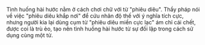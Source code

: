Tình huống hài hước nằm ở cách chơi chữ với từ "phiêu diêu". Thầy pháp nói về việc "phiêu diêu khắp nơi" để cứu nhân độ thế với ý nghĩa tích cực, nhưng người kia lại dùng cụm từ "phiêu diêu miền cực lạc" ám chỉ cái chết, được coi là trù ẻo, tạo nên tình huống hài hước từ sự đối lập trong cách sử dụng cùng một từ.